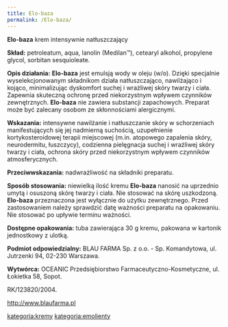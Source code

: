 ```yaml
---
title: Elo-baza
permalink: /Elo-baza/
---
```


**Elo-baza** krem intensywnie natłuszczający

**Skład:** petroleatum, aqua, lanolin (Medilan™), cetearyl alkohol, propylene glycol, sorbitan sesquioleate.

**Opis działania:** **Elo-baza** jest emulsją wody w oleju (w/o). Dzięki specjalnie wyselekcjonowanym składnikom działa natłuszczająco, nawilżająco i kojąco, minimalizując dyskomfort suchej i wrażliwej skóry twarzy i ciała. Zapewnia skuteczną ochronę przed niekorzystnym wpływem czynników zewnętrznych. **Elo-baza** nie zawiera substancji zapachowych. Preparat może być zalecany osobom ze skłonnościami alergicznymi.

**Wskazania:** intensywne nawilżanie i natłuszczanie skóry w schorzeniach manifestujących się jej nadmierną suchością, uzupełnienie kortykosteroidowej terapii miejscowej (m.in. atopowego zapalenia skóry, neurodermitu, łuszczycy), codzienna pielęgnacja suchej i wrażliwej skóry twarzy i ciała, ochrona skóry przed niekorzystnym wpływem czynników atmosferycznych.

**Przeciwwskazania:** nadwrażliwość na składniki preparatu.

**Sposób stosowania:** niewielką ilość kremu **Elo-baza** nanosić na uprzednio umytą i osuszoną skórę twarzy i ciała. Nie stosować na skórę uszkodzoną. **Elo-baza** przeznaczona jest wyłącznie do użytku zewnętrznego. Przed zastosowaniem należy sprawdzić datę ważności preparatu na opakowaniu. Nie stosować po upływie terminu ważności.

**Dostępne opakowania:** tuba zawierająca 30 g kremu, pakowana w kartonik jednostkowy z ulotką.

**Podmiot odpowiedzialny:** BLAU FARMA Sp. z o.o. - Sp. Komandytowa, ul. Jutrzenki 94, 02-230 Warszawa.

**Wytwórca:** OCEANIC Przedsiębiorstwo Farmaceutyczno-Kosmetyczne, ul. Łokietka 58, Sopot.

RK/123820/2004.

<http://www.blaufarma.pl>

[kategoria:kremy](/atopedia/kategoria:kremy "wikilink") [kategoria:emolienty](/atopedia/kategoria:emolienty "wikilink")